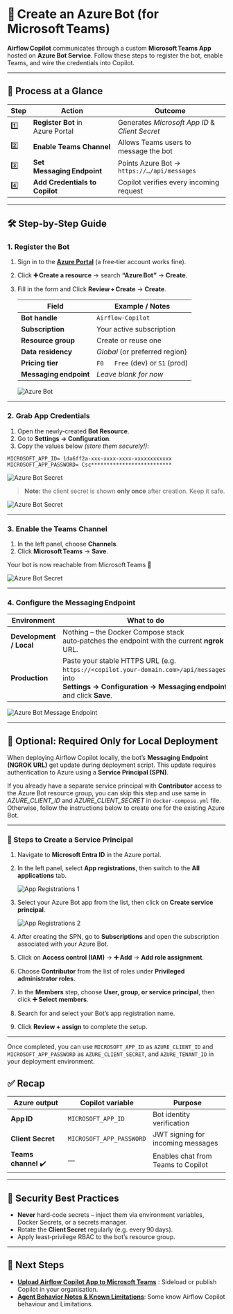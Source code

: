 # 👾 Create an **Azure Bot** (for Microsoft Teams)

**Airflow Copilot** communicates through a custom **Microsoft Teams App** hosted on **Azure Bot Service**. Follow these steps to register the bot, enable Teams, and wire the credentials into Copilot.

---

## 🧭 Process at a Glance

| Step | Action | Outcome |
|------|--------|---------|
| 1️⃣  | **Register Bot** in Azure Portal | Generates *Microsoft App ID* & *Client Secret* |
| 2️⃣  | **Enable Teams Channel** | Allows Teams users to message the bot |
| 3️⃣  | **Set Messaging Endpoint** | Points Azure Bot → `https://…/api/messages` |
| 4️⃣  | **Add Credentials to Copilot** | Copilot verifies every incoming request |

---

## 🛠️ Step‑by‑Step Guide

### 1. Register the Bot

1. Sign in to the **[Azure Portal](https://portal.azure.com/#home)** (a free‑tier account works fine).  
2. Click **➕ Create a resource** → search **“Azure Bot”** → **Create**.  
3. Fill in the form and Click **Review + Create** → **Create**.


   | Field | Example / Notes |
   |-------|-----------------|
   | **Bot handle** | `Airflow‑Copilot` |
   | **Subscription** | Your active subscription |
   | **Resource group** | Create or reuse one |
   | **Data residency** | *Global* (or preferred region) |
   | **Pricing tier** | `F0   Free` (dev) or `S1` (prod) |
   | **Messaging endpoint** | *Leave blank for now* |


   ![Azure Bot](../assets/Airflow_Bot_Config.png)


---

### 2. Grab App Credentials

1. Open the newly‑created **Bot Resource**.  
2. Go to **Settings → Configuration**.  
3. Copy the values below *(store them securely!)*:

```env
MICROSOFT_APP_ID= 1da6ff2a-xxx-xxxx-xxxx-xxxxxxxxxxxx
MICROSOFT_APP_PASSWORD= Csc**************************
```



   ![Azure Bot Secret](../assets/Azure-Bot-Config-2.png)

> **Note:** the client secret is shown **only once** after creation. Keep it safe.

   ![Azure Bot Secret](../assets/Azure-Bot-Config-3.png)

---

### 3. Enable the Teams Channel

1. In the left panel, choose **Channels**.  
2. Click **Microsoft Teams** → **Save**.  

Your bot is now reachable from Microsoft Teams 🎉

   ![Azure Bot Secret](../assets/Azure-Bot-Config-4.png)

---

### 4. Configure the Messaging Endpoint

| Environment | What to do | Notes |
|-------------|------------|-------|
| **Development / Local** | Nothing – the Docker Compose stack auto‑patches the endpoint with the current **ngrok** URL. | |
| **Production** | Paste your stable HTTPS URL (e.g. `https://<copilot.your‑domain.com>/api/messages`) into **Settings → Configuration → Messaging endpoint** and click **Save**. | Do this once after deployment or DNS cut‑over. |

![Azure Bot Message Endpoint](../assets/Message-Endpoint-Bot.png)

---

## 🔐 Optional: Required Only for Local Deployment

When deploying Airflow Copilot locally, the bot’s **Messaging Endpoint (NGROK URL)** get update during deployment script. This update requires authentication to Azure using a **Service Principal (SPN)**.

If you already have a separate service principal with **Contributor** access to the Azure Bot resource group, you can skip this step and use same in *AZURE_CLIENT_ID* and *AZURE_CLIENT_SECRET* in `docker-compose.yml` file. Otherwise, follow the instructions below to create one for the existing Azure Bot.

---

### 🧭 Steps to Create a Service Principal

1. Navigate to **Microsoft Entra ID** in the Azure portal.
2. In the left panel, select **App registrations**, then switch to the **All applications** tab.

      ![App Registrations 1](../assets/Service-Principal-1.png)

3. Select your Azure Bot app from the list, then click on **Create service principal**.

      ![App Registrations 2](../assets/Service-Principal-2.png)

4. After creating the SPN, go to **Subscriptions** and open the subscription associated with your Azure Bot.
5. Click on **Access control (IAM)** → **➕ Add** → **Add role assignment**.
6. Choose **Contributor** from the list of roles under **Privileged administrator roles**.
7. In the **Members** step, choose **User, group, or service principal**, then click **➕ Select members**.
8. Search for and select your Bot’s app registration name.
9. Click **Review + assign** to complete the setup.

---

Once completed, you can use `MICROSOFT_APP_ID` as  `AZURE_CLIENT_ID` and `MICROSOFT_APP_PASSWORD` as  `AZURE_CLIENT_SECRET`, and `AZURE_TENANT_ID` in your deployment environment.






## ✅ Recap

| Azure output | Copilot variable | Purpose |
|--------------|-----------------|---------|
| **App ID** | `MICROSOFT_APP_ID` | Bot identity verification |
| **Client Secret** | `MICROSOFT_APP_PASSWORD` | JWT signing for incoming messages |
| **Teams channel** ✔️ | — | Enables chat from Teams to Copilot |

---

## 🔐 Security Best Practices

* **Never** hard‑code secrets – inject them via environment variables, Docker Secrets, or a secrets manager.  
* Rotate the **Client Secret** regularly (e.g. every 90 days).  
* Apply least‑privilege RBAC to the bot’s resource group.

---

## 🔗 Next Steps

- **[Upload Airflow Copilot App to Microsoft Teams](../upload_app)**  : Sideload or publish Copilot in your organisation.
- **[Agent Behavior Notes & Known Limitations](../agent-behavior)**: Some know Airflow Copilot behaviour and Limitations.
